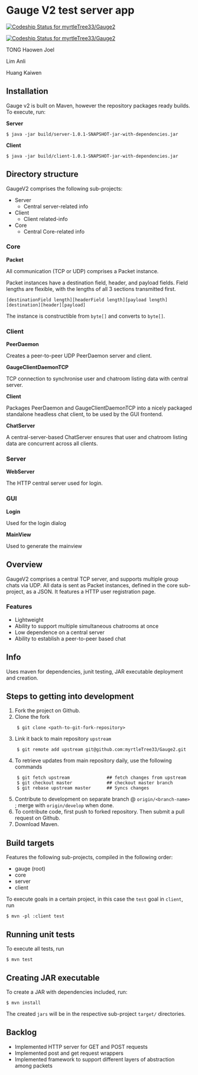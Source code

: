 Gauge V2 test server app
=============================

[ ![Codeship Status for myrtleTree33/Gauge2](https://codeship.com/projects/416f6d60-bf4b-0132-3732-360c0bcd4f13/status?branch=master)](https://codeship.com/projects/72921)

[ ![Codeship Status for myrtleTree33/Gauge2](https://codeship.com/projects/416f6d60-bf4b-0132-3732-360c0bcd4f13/status?branch=develop)](https://codeship.com/projects/72921)

TONG Haowen Joel

Lim Anli

Huang Kaiwen


## Installation

Gauge v2 is built on Maven, however the repository packages ready builds.  To execute, run:


**Server**

    $ java -jar build/server-1.0.1-SNAPSHOT-jar-with-dependencies.jar

**Client**

    $ java -jar build/client-1.0.1-SNAPSHOT-jar-with-dependencies.jar
    
    
## Directory structure

GaugeV2 comprises the following sub-projects:

- Server
  - Central server-related info
- Client
  - Client related-info
- Core
  - Central Core-related info
  
### Core
  
**Packet**

All communication (TCP or UDP) comprises a Packet instance.

Packet instances have a destination field, header, and payload fields.  Field lengths are
flexible, with the lengths of all 3 sections transmitted first.

    [destinationField length][headerField length][payload length][destination][header][payload]
    
The instance is constructible from `byte[]` and converts to `byte[]`.


### Client

**PeerDaemon**

Creates a peer-to-peer UDP PeerDaemon server and client.

**GaugeClientDaemonTCP**

TCP connection to synchronise user and chatroom listing data with central server.

**Client**

Packages PeerDaemon and GaugeClientDaemonTCP into a nicely packaged standalone headless
chat client, to be used by the GUI frontend.

**ChatServer**

A central-server-based ChatServer ensures that user and chatroom listing data are concurrent across
all clients.


### Server

**WebServer**

The HTTP central server used for login.


### GUI

**Login**

Used for the login dialog

**MainView**

Used to generate the mainview


  
## Overview

GaugeV2 comprises a central TCP server, and supports multiple group chats via UDP.  All data is sent 
as Packet instances, defined in the core sub-project, as a JSON.  It features a HTTP user registration page.


### Features

- Lightweight
- Ability to support multiple simultaneous chatrooms at once
- Low dependence on a central server
- Ability to establish a peer-to-peer based chat


## Info

Uses maven for dependencies, junit testing, JAR executable deployment and creation.


## Steps to getting into development

1. Fork the project on Github.
2. Clone the fork

```
    $ git clone <path-to-git-fork-repository>
```

3. Link it back to main repository `upstream`

```
    $ git remote add upstream git@github.com:myrtleTree33/Gauge2.git
```
    
    
4. To retrieve updates from main repository daily, use the following commands


```
    $ git fetch upstream              ## fetch changes from upstream
    $ git checkout master             ## checkout master branch
    $ git rebase upstream master      ## Syncs changes
```
   
    
5. Contribute to development on separate branch @ `origin/<branch-name>` ; merge with `origin/develop` when done.
6. To contribute code, first push to forked repository.  Then submit a pull request on Github.
7. Download Maven.


## Build targets

Features the following sub-projects, compiled in the following order:

- gauge (root)
- core
- server
- client

To execute goals in a certain project, in this case the `test` goal in `client`, run

    $ mvn -pl :client test


## Running unit tests

To execute all tests, run

    $ mvn test
    
    
## Creating JAR executable

To create a JAR with dependencies included, run:

    $ mvn install

The created `jars` will be in the respective sub-project `target/` directories.


## Backlog

- Implemented HTTP server for GET and POST requests
- Implemented post and get request wrappers
- Implemented framework to support different layers of abstraction among packets
    

